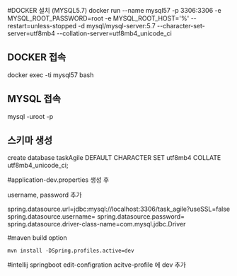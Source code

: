 #DOCKER 설치 (MYSQL5.7) 
docker run --name mysql57 -p 3306:3306 -e MYSQL_ROOT_PASSWORD=root 
-e MYSQL_ROOT_HOST='%' --restart=unless-stopped -d mysql/mysql-server:5.7 
--character-set-server=utf8mb4 --collation-server=utf8mb4_unicode_ci

## DOCKER 접속
docker exec -ti mysql57 bash


## MYSQL 접속 
mysql -uroot -p


## 스키마 생성 
create database taskAgile DEFAULT CHARACTER SET utf8mb4 COLLATE utf8mb4_unicode_ci;


#application-dev.properties 생성 후 

username, password 추가
 
spring.datasource.url=jdbc:mysql://localhost:3306/task_agile?useSSL=false
spring.datasource.username=
spring.datasource.password=
spring.datasource.driver-class-name=com.mysql.jdbc.Driver


#maven build option 
``` 
mvn install -DSpring.profiles.active=dev
```
#intellij springboot edit-configration
acitve-profile 에 dev 추가 


